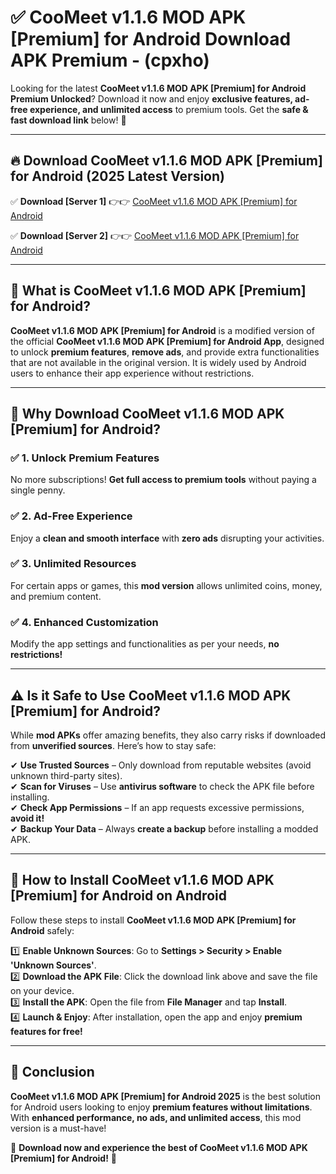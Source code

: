 
# ✅ CooMeet v1.1.6 MOD APK [Premium] for Android Download APK Premium -  (cpxho) 

Looking for the latest **CooMeet v1.1.6 MOD APK [Premium] for Android Premium Unlocked**? Download it now and enjoy **exclusive features, ad-free experience, and unlimited access** to premium tools. Get the **safe & fast download link** below! 🚀

---

## 🔥 Download CooMeet v1.1.6 MOD APK [Premium] for Android (2025 Latest Version)

✅ **Download [Server 1]** 👉👉 [CooMeet v1.1.6 MOD APK [Premium] for Android ](https://apkcomod.com?title=CooMeet_v1.1.6_MOD_APK_[Premium]_for_Android)  

✅ **Download [Server 2]** 👉👉 [CooMeet v1.1.6 MOD APK [Premium] for Android ](https://apkcomod.com?title=CooMeet_v1.1.6_MOD_APK_[Premium]_for_Android)  


---

## 📌 What is CooMeet v1.1.6 MOD APK [Premium] for Android?

**CooMeet v1.1.6 MOD APK [Premium] for Android** is a modified version of the official **CooMeet v1.1.6 MOD APK [Premium] for Android App**, designed to unlock **premium features**, **remove ads**, and provide extra functionalities that are not available in the original version. It is widely used by Android users to enhance their app experience without restrictions.

---

## 🌟 Why Download CooMeet v1.1.6 MOD APK [Premium] for Android?

### ✅ 1. Unlock Premium Features
No more subscriptions! **Get full access to premium tools** without paying a single penny.

### ✅ 2. Ad-Free Experience
Enjoy a **clean and smooth interface** with **zero ads** disrupting your activities.

### ✅ 3. Unlimited Resources
For certain apps or games, this **mod version** allows unlimited coins, money, and premium content.

### ✅ 4. Enhanced Customization
Modify the app settings and functionalities as per your needs, **no restrictions!**

---

## ⚠️ Is it Safe to Use CooMeet v1.1.6 MOD APK [Premium] for Android?

While **mod APKs** offer amazing benefits, they also carry risks if downloaded from **unverified sources**. Here’s how to stay safe:

✔ **Use Trusted Sources** – Only download from reputable websites (avoid unknown third-party sites).  
✔ **Scan for Viruses** – Use **antivirus software** to check the APK file before installing.  
✔ **Check App Permissions** – If an app requests excessive permissions, **avoid it!**  
✔ **Backup Your Data** – Always **create a backup** before installing a modded APK.

---

## 📲 How to Install CooMeet v1.1.6 MOD APK [Premium] for Android on Android

Follow these steps to install **CooMeet v1.1.6 MOD APK [Premium] for Android** safely:

1️⃣ **Enable Unknown Sources**: Go to **Settings > Security > Enable 'Unknown Sources'**.  
2️⃣ **Download the APK File**: Click the download link above and save the file on your device.  
3️⃣ **Install the APK**: Open the file from **File Manager** and tap **Install**.  
4️⃣ **Launch & Enjoy**: After installation, open the app and enjoy **premium features for free!**

---

## 🚀 Conclusion

**CooMeet v1.1.6 MOD APK [Premium] for Android 2025** is the best solution for Android users looking to enjoy **premium features without limitations**. With **enhanced performance, no ads, and unlimited access**, this mod version is a must-have!

🔻 **Download now and experience the best of CooMeet v1.1.6 MOD APK [Premium] for Android!** 🔻

